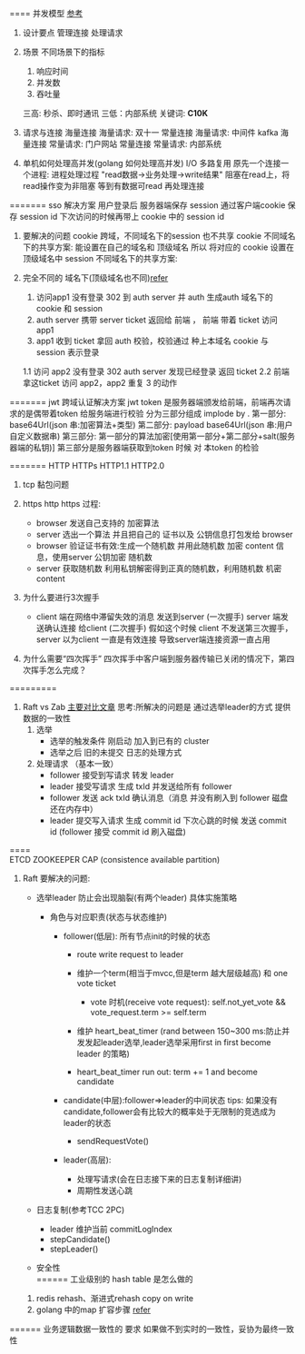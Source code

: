 ====
并发模型
[参考](https://time.geekbang.org/column/article/8697)
1. 设计要点
    管理连接
    处理请求
    
2. 场景
    不同场景下的指标
    1. 响应时间
    2. 并发数
    3. 吞吐量
    
    三高: 秒杀、即时通讯
    三低：内部系统
    关键词: __C10K__
    
3. 请求与连接
    海量连接 海量请求: 双十一
    常量连接 海量请求: 中间件 kafka
    海量连接 常量请求: 门户网站
    常量连接 常量请求: 内部系统

4. 单机如何处理高并发(golang 如何处理高并发)
    I/O 多路复用
    原先一个连接一个进程: 进程处理过程 "read数据->业务处理->write结果" 阻塞在read上，将read操作变为非阻塞
    等到有数据可read 再处理连接
    

=======
sso 解决方案
用户登录后 服务器端保存 session
通过客户端cookie 保存 session id 
下次访问的时候再带上 cookie 中的 session id 
1. 要解决的问题  cookie 跨域，不同域名下的session 也不共享
    cookie 不同域名下的共享方案: 能设置在自己的域名和 顶级域名 所以 将对应的 cookie 设置在顶级域名中
    session 不同域名下的共享方案:

2. 完全不同的 域名下(顶级域名也不同)[refer](https://cloud.tencent.com/developer/article/1352593)
    1. 访问app1 没有登录 302 到 auth server 并 auth 生成auth 域名下的 cookie 和 session
    2. auth server 携带 server ticket 返回给 前端 ， 前端 带着 ticket 访问 app1
    3. app1 收到 ticket 拿回 auth 校验，校验通过 种上本域名 cookie 与 session 表示登录
    
    1.1 访问 app2 没有登录 302 auth server 发现已经登录 返回 ticket 
    2.2 前端拿这ticket 访问 app2，app2 重复 3 的动作

======= 
jwt 跨域认证解决方案
jwt token 是服务器端颁发给前端，前端再次请求的是偶带着token 给服务端进行校验
分为三部分组成 implode by .
第一部分: base64Url(json 串:加密算法+类型)
第二部分: payload base64Url(json 串:用户自定义数据串)
第三部分: 第一部分的算法加密[使用第一部分+第二部分+salt(服务器端的私钥)]
第三部分是服务器端获取到token 时候 对 本token 的检验

=======
HTTP HTTPs HTTP1.1 HTTP2.0 
1. tcp 黏包问题

2. https http
    https 过程:
    + browser 发送自己支持的 加密算法
    + server 选出一个算法 并且把自己的 证书以及 公钥信息打包发给 browser
    + browser 验证证书有效:生成一个随机数 并用此随机数 加密 content 信息，使用server 公钥加密 随机数
    + server 获取随机数 利用私钥解密得到正真的随机数，利用随机数 机密content
    
3. 为什么要进行3次握手
    + client 端在网络中滞留失效的消息 发送到server (一次握手)
      server 端发送确认连接 给client (二次握手)
      假如这个时候 client 不发送第三次握手，
      server 以为client 一直是有效连接 导致server端连接资源一直占用
      
4. 为什么需要“四次挥手”
   四次挥手中客户端到服务器传输已关闭的情况下，第四次挥手怎么完成？
   
=========
1. Raft vs Zab
    [主要对比文章](https://my.oschina.net/pingpangkuangmo/blog/782702)
    思考:所解决的问题是 通过选举leader的方式  提供数据的一致性
    1. 选举
        + 选举的触发条件 刚启动 加入到已有的 cluster
        + 选举之后 旧的未提交 日志的处理方式
    2. 处理请求 （基本一致）
        + follower 接受到写请求 转发 leader 
        + leader 接受写请求 生成 txId 并发送给所有 follower
        + follower 发送 ack txId 确认消息（消息 并没有刷入到 follower 磁盘 还在内存中）
        + leader 提交写入请求 生成 commit id 下次心跳的时候 发送 commit id (follower 接受 commit id 刷入磁盘)
        
====        
ETCD ZOOKEEPER
CAP (consistence available partition)
1. Raft
    要解决的问题:
    + 选举leader 防止会出现脑裂(有两个leader)
        具体实施策略
        * 角色与对应职责(状态与状态维护)
            - follower(低层): 所有节点init的时候的状态
            
                * route write request to leader
                * 维护一个term(相当于mvcc,但是term 越大层级越高) 和 one vote ticket
                    - vote 时机(receive vote request): self.not_yet_vote && vote_request.term >= self.term
                    
                * 维护 heart_beat_timer (rand between 150~300 ms:防止并发发起leader选举,leader选举采用first in first become leader 的策略)
                * heart_beat_timer run out: term += 1 and become candidate 
                
            - candidate(中层):follower=>leader的中间状态
                tips: 如果没有candidate,follower会有比较大的概率处于无限制的竞选成为leader的状态
                * sendRequestVote() 
                
            - leader(高层): 
                * 处理写请求(会在日志接下来的日志复制详细讲)
                * 周期性发送心跳
                
    + 日志复制(参考TCC 2PC) 
        - leader 维护当前 commitLogIndex
        - stepCandidate()
        - stepLeader()
        
    + 安全性
    \
======
工业级别的 hash table 是怎么做的
    1. redis rehash、渐进式rehash copy on write
    2. golang 中的map 扩容步骤 [refer](https://tiancaiamao.gitbooks.io/go-internals/content/zh/02.3.html)

======
业务逻辑数据一致性的 要求
    如果做不到实时的一致性，妥协为最终一致性
